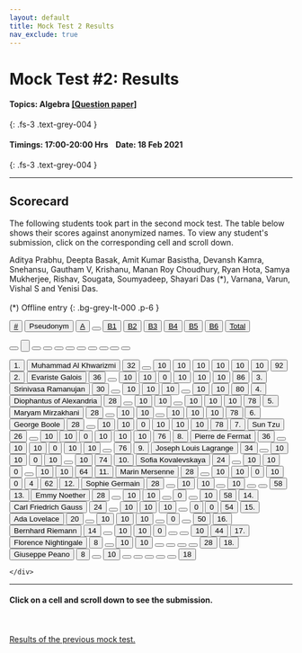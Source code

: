 ```yaml
---
layout: default
title: Mock Test 2 Results
nav_exclude: true
---
```



#  Mock Test #2: Results

#### Topics: Algebra [[Question paper]](/docs/mock_test/002_feb_18_alge)
{: .fs-3 .text-grey-004 }

#### Timings: 17:00-20:00 Hrs &nbsp;&nbsp;  Date: 18 Feb 2021
{: .fs-3 .text-grey-004 }

---



## Scorecard


The following students took part in the second mock test. The table below shows their scores against anonymized names. To view any
student's submission, click on the corresponding cell and scroll down.


Aditya Prabhu, Deepta Basak, Amit Kumar Basistha, Devansh Kamra, Snehansu, Gautham V, Krishanu, Manan Roy Choudhury, Ryan Hota, Samya Mukherjee, Rishav, Sougata, Soumyadeep,
Shayari Das (\*), Varnana, Varun, Vishal S and Yenisi Das.<br><br>
(\*) Offline entry
{: .bg-grey-lt-000 .p-6 }




  <div class="markpalette">
      <div class="markpalette-keys">

<button class="markbutton white"><u>#</u></button>
<input type="button" class="markbutton white" value="Pseudonym"/>
<button class="markbutton white" ><u>A</u></button>
<button class="button white"></button>
<button class="markbutton white" ><u>B1</u></button>
<button class="markbutton white" ><u>B2</u></button>
<button class="markbutton white" ><u>B3</u></button>
<button class="markbutton white" ><u>B4</u></button>
<button class="markbutton white" ><u>B5</u></button>
<button class="markbutton white" ><u>B6</u></button>
<button class="markbutton white" ><u>Total</u></button>

<button class="markbutton white"></button>
<input type="button" class="markbutton white" value=""/>
<button class="markbutton white" ></button>
<button class="button white"></button>
<button class="markbutton white" ></button>
<button class="markbutton white" ></button>
<button class="markbutton white" ></button>
<button class="markbutton white" ></button>
<button class="markbutton white" ></button>
<button class="markbutton white" ></button>
<button class="markbutton white" ></button>



<button class="markbutton rank">1. </button>
<input type="button" class="markbutton white" value="Muhammad Al Khwarizmi"/>
<button class="markbutton blank" onclick = "markdisplay('Muhammad_Al_Khwarizmi/PartA',2)">32</button>
<button class="button white"></button>
<button class="markbutton right" onclick = "markdisplay('Muhammad_Al_Khwarizmi/B1',2)">10</button>
<button class="markbutton right" onclick = "markdisplay('Muhammad_Al_Khwarizmi/B2',2)">10</button>
<button class="markbutton right" onclick = "markdisplay('Muhammad_Al_Khwarizmi/B3',2)">10</button>
<button class="markbutton right" onclick = "markdisplay('Muhammad_Al_Khwarizmi/B4',2)">10</button>
<button class="markbutton right" onclick = "markdisplay('Muhammad_Al_Khwarizmi/B5',2)">10</button>
<button class="markbutton right" onclick = "markdisplay('Muhammad_Al_Khwarizmi/B6',2)">10</button>
<button class="markbutton total">92</button>
<button class="markbutton rank">2. </button>
<input type="button" class="markbutton white" value="Evariste Galois"/>
<button class="markbutton blank" onclick = "markdisplay('Evariste_Galois/PartA',2)">36</button>
<button class="button white"></button>
<button class="markbutton right" onclick = "markdisplay('Evariste_Galois/B1',2)">10</button>
<button class="markbutton right" onclick = "markdisplay('Evariste_Galois/B2',2)">10</button>
<button class="markbutton wrong" onclick = "markdisplay('Evariste_Galois/B3',2)">0</button>
<button class="markbutton right" onclick = "markdisplay('Evariste_Galois/B4',2)">10</button>
<button class="markbutton right" onclick = "markdisplay('Evariste_Galois/B5',2)">10</button>
<button class="markbutton right" onclick = "markdisplay('Evariste_Galois/B6',2)">10</button>
<button class="markbutton total">86</button>
<button class="markbutton rank">3. </button>
<input type="button" class="markbutton white" value="Srinivasa Ramanujan"/>
<button class="markbutton blank" onclick = "markdisplay('Srinivasa_Ramanujan/PartA',2)">30</button>
<button class="button white"></button>
<button class="markbutton right" onclick = "markdisplay('Srinivasa_Ramanujan/B1',2)">10</button>
<button class="markbutton right" onclick = "markdisplay('Srinivasa_Ramanujan/B2',2)">10</button>
<button class="markbutton right" onclick = "markdisplay('Srinivasa_Ramanujan/B3',2)">10</button>
<button class="button blank"></button>
<button class="markbutton right" onclick = "markdisplay('Srinivasa_Ramanujan/B5',2)">10</button>
<button class="markbutton right" onclick = "markdisplay('Srinivasa_Ramanujan/B6',2)">10</button>
<button class="markbutton total">80</button>
<button class="markbutton rank">4. </button>
<input type="button" class="markbutton white" value="Diophantus of Alexandria"/>
<button class="markbutton blank" onclick = "markdisplay('Diophantus_of_Alexandria/PartA',2)">28</button>
<button class="button white"></button>
<button class="markbutton right" onclick = "markdisplay('Diophantus_of_Alexandria/B1',2)">10</button>
<button class="markbutton right" onclick = "markdisplay('Diophantus_of_Alexandria/B2',2)">10</button>
<button class="button blank"></button>
<button class="markbutton right" onclick = "markdisplay('Diophantus_of_Alexandria/B4',2)">10</button>
<button class="markbutton right" onclick = "markdisplay('Diophantus_of_Alexandria/B5',2)">10</button>
<button class="markbutton right" onclick = "markdisplay('Diophantus_of_Alexandria/B6',2)">10</button>
<button class="markbutton total">78</button>
<button class="markbutton rank">5. </button>
<input type="button" class="markbutton white" value="Maryam Mirzakhani"/>
<button class="markbutton blank" onclick = "markdisplay('Maryam_Mirzakhani/PartA',2)">28</button>
<button class="button white"></button>
<button class="markbutton right" onclick = "markdisplay('Maryam_Mirzakhani/B1',2)">10</button>
<button class="markbutton right" onclick = "markdisplay('Maryam_Mirzakhani/B2',2)">10</button>
<button class="button blank"></button>
<button class="markbutton right" onclick = "markdisplay('Maryam_Mirzakhani/B4',2)">10</button>
<button class="markbutton right" onclick = "markdisplay('Maryam_Mirzakhani/B5',2)">10</button>
<button class="markbutton right" onclick = "markdisplay('Maryam_Mirzakhani/B6',2)">10</button>
<button class="markbutton total">78</button>
<button class="markbutton rank">6. </button>
<input type="button" class="markbutton white" value="George Boole"/>
<button class="markbutton blank" onclick = "markdisplay('George_Boole/PartA',2)">28</button>
<button class="button white"></button>
<button class="markbutton right" onclick = "markdisplay('George_Boole/B1',2)">10</button>
<button class="markbutton right" onclick = "markdisplay('George_Boole/B2',2)">10</button>
<button class="markbutton wrong" onclick = "markdisplay('George_Boole/B3',2)">0</button>
<button class="markbutton right" onclick = "markdisplay('George_Boole/B4',2)">10</button>
<button class="markbutton right" onclick = "markdisplay('George_Boole/B5',2)">10</button>
<button class="markbutton right" onclick = "markdisplay('George_Boole/B6',2)">10</button>
<button class="markbutton total">78</button>
<button class="markbutton rank">7. </button>
<input type="button" class="markbutton white" value="Sun Tzu"/>
<button class="markbutton blank" onclick = "markdisplay('Sun_Tzu/PartA',2)">26</button>
<button class="button white"></button>
<button class="markbutton right" onclick = "markdisplay('Sun_Tzu/B1',2)">10</button>
<button class="markbutton right" onclick = "markdisplay('Sun_Tzu/B2',2)">10</button>
<button class="markbutton wrong" onclick = "markdisplay('Sun_Tzu/B3',2)">0</button>
<button class="markbutton right" onclick = "markdisplay('Sun_Tzu/B4',2)">10</button>
<button class="markbutton right" onclick = "markdisplay('Sun_Tzu/B5',2)">10</button>
<button class="markbutton right" onclick = "markdisplay('Sun_Tzu/B6',2)">10</button>
<button class="markbutton total">76</button>
<button class="markbutton rank">8. </button>
<input type="button" class="markbutton white" value="Pierre de Fermat"/>
<button class="markbutton blank" onclick = "markdisplay('Pierre_de_Fermat/PartA',2)">36</button>
<button class="button white"></button>
<button class="markbutton right" onclick = "markdisplay('Pierre_de_Fermat/B1',2)">10</button>
<button class="markbutton right" onclick = "markdisplay('Pierre_de_Fermat/B2',2)">10</button>
<button class="markbutton wrong" onclick = "markdisplay('Pierre_de_Fermat/B3',2)">0</button>
<button class="markbutton right" onclick = "markdisplay('Pierre_de_Fermat/B4',2)">10</button>
<button class="markbutton right" onclick = "markdisplay('Pierre_de_Fermat/B5',2)">10</button>
<button class="button blank"></button>
<button class="markbutton total">76</button>
<button class="markbutton rank">9. </button>
<input type="button" class="markbutton white" value="Joseph Louis Lagrange"/>
<button class="markbutton blank" onclick = "markdisplay('Joseph_Louis_Lagrange/PartA',2)">34</button>
<button class="button white"></button>
<button class="markbutton right" onclick = "markdisplay('Joseph_Louis_Lagrange/B1',2)">10</button>
<button class="markbutton right" onclick = "markdisplay('Joseph_Louis_Lagrange/B2',2)">10</button>
<button class="markbutton wrong" onclick = "markdisplay('Joseph_Louis_Lagrange/B3',2)">0</button>
<button class="markbutton right" onclick = "markdisplay('Joseph_Louis_Lagrange/B4',2)">10</button>
<button class="button blank"></button>
<button class="markbutton right" onclick = "markdisplay('Joseph_Louis_Lagrange/B6',2)">10</button>
<button class="markbutton total">74</button>
<button class="markbutton rank">10. </button>
<input type="button" class="markbutton white" value="Sofia Kovalevskaya"/>
<button class="markbutton blank" onclick = "markdisplay('Sofia_Kovalevskaya/PartA',2)">24</button>
<button class="button white"></button>
<button class="markbutton right" onclick = "markdisplay('Sofia_Kovalevskaya/B1',2)">10</button>
<button class="markbutton right" onclick = "markdisplay('Sofia_Kovalevskaya/B2',2)">10</button>
<button class="markbutton wrong" onclick = "markdisplay('Sofia_Kovalevskaya/B3',2)">0</button>
<button class="button blank"></button>
<button class="markbutton right" onclick = "markdisplay('Sofia_Kovalevskaya/B5',2)">10</button>
<button class="markbutton right" onclick = "markdisplay('Sofia_Kovalevskaya/B6',2)">10</button>
<button class="markbutton total">64</button>
<button class="markbutton rank">11. </button>
<input type="button" class="markbutton white" value="Marin Mersenne"/>
<button class="markbutton blank" onclick = "markdisplay('Marin_Mersenne/PartA',2)">28</button>
<button class="button white"></button>
<button class="markbutton right" onclick = "markdisplay('Marin_Mersenne/B1',2)">10</button>
<button class="markbutton right" onclick = "markdisplay('Marin_Mersenne/B2',2)">10</button>
<button class="markbutton wrong" onclick = "markdisplay('Marin_Mersenne/B3',2)">0</button>
<button class="markbutton right" onclick = "markdisplay('Marin_Mersenne/B4',2)">10</button>
<button class="markbutton wrong" onclick = "markdisplay('Marin_Mersenne/B5',2)">0</button>
<button class="markbutton right" onclick = "markdisplay('Marin_Mersenne/B6',2)">4</button>
<button class="markbutton total">62</button>
<button class="markbutton rank">12. </button>
<input type="button" class="markbutton white" value="Sophie Germain"/>
<button class="markbutton blank" onclick = "markdisplay('Sophie_Germain/PartA',2)">28</button>
<button class="button white"></button>
<button class="markbutton right" onclick = "markdisplay('Sophie_Germain/B1',2)">10</button>
<button class="markbutton right" onclick = "markdisplay('Sophie_Germain/B2',2)">10</button>
<button class="button blank"></button>
<button class="markbutton right" onclick = "markdisplay('Sophie_Germain/B4',2)">10</button>
<button class="button blank"></button>
<button class="button blank"></button>
<button class="markbutton total">58</button>
<button class="markbutton rank">13. </button>
<input type="button" class="markbutton white" value="Emmy Noether"/>
<button class="markbutton blank" onclick = "markdisplay('Emmy_Noether/PartA',2)">28</button>
<button class="button white"></button>
<button class="markbutton right" onclick = "markdisplay('Emmy_Noether/B1',2)">10</button>
<button class="markbutton right" onclick = "markdisplay('Emmy_Noether/B2',2)">10</button>
<button class="button blank"></button>
<button class="markbutton wrong" onclick = "markdisplay('Emmy_Noether/B4',2)">0</button>
<button class="button blank"></button>
<button class="markbutton right" onclick = "markdisplay('Emmy_Noether/B6',2)">10</button>
<button class="markbutton total">58</button>
<button class="markbutton rank">14. </button>
<input type="button" class="markbutton white" value="Carl Friedrich Gauss"/>
<button class="markbutton blank" onclick = "markdisplay('Carl_Friedrich_Gauss/PartA',2)">24</button>
<button class="button white"></button>
<button class="markbutton right" onclick = "markdisplay('Carl_Friedrich_Gauss/B1',2)">10</button>
<button class="markbutton right" onclick = "markdisplay('Carl_Friedrich_Gauss/B2',2)">10</button>
<button class="markbutton right" onclick = "markdisplay('Carl_Friedrich_Gauss/B3',2)">10</button>
<button class="button blank"></button>
<button class="markbutton wrong" onclick = "markdisplay('Carl_Friedrich_Gauss/B5',2)">0</button>
<button class="markbutton wrong" onclick = "markdisplay('Carl_Friedrich_Gauss/B6',2)">0</button>
<button class="markbutton total">54</button>
<button class="markbutton rank">15. </button>
<input type="button" class="markbutton white" value="Ada Lovelace"/>
<button class="markbutton blank" onclick = "markdisplay('Ada_Lovelace/PartA',2)">20</button>
<button class="button white"></button>
<button class="markbutton right" onclick = "markdisplay('Ada_Lovelace/B1',2)">10</button>
<button class="markbutton right" onclick = "markdisplay('Ada_Lovelace/B2',2)">10</button>
<button class="markbutton right" onclick = "markdisplay('Ada_Lovelace/B3',2)">10</button>
<button class="button blank"></button>
<button class="markbutton wrong" onclick = "markdisplay('Ada_Lovelace/B5',2)">0</button>
<button class="button blank"></button>
<button class="markbutton total">50</button>
<button class="markbutton rank">16. </button>
<input type="button" class="markbutton white" value="Bernhard Riemann"/>
<button class="markbutton blank" onclick = "markdisplay('Bernhard_Riemann/PartA',2)">14</button>
<button class="button white"></button>
<button class="markbutton right" onclick = "markdisplay('Bernhard_Riemann/B1',2)">10</button>
<button class="markbutton right" onclick = "markdisplay('Bernhard_Riemann/B2',2)">10</button>
<button class="markbutton wrong" onclick = "markdisplay('Bernhard_Riemann/B3',2)">0</button>
<button class="button blank"></button>
<button class="button blank"></button>
<button class="markbutton right" onclick = "markdisplay('Bernhard_Riemann/B6',2)">10</button>
<button class="markbutton total">44</button>
<button class="markbutton rank">17. </button>
<input type="button" class="markbutton white" value="Florence Nightingale"/>
<button class="markbutton blank" onclick = "markdisplay('Florence_Nightingale/PartA',2)">8</button>
<button class="button white"></button>
<button class="markbutton right" onclick = "markdisplay('Florence_Nightingale/B1',2)">10</button>
<button class="markbutton right" onclick = "markdisplay('Florence_Nightingale/B2',2)">10</button>
<button class="button blank"></button>
<button class="button blank"></button>
<button class="button blank"></button>
<button class="button blank"></button>
<button class="markbutton total">28</button>
<button class="markbutton rank">18. </button>
<input type="button" class="markbutton white" value="Giuseppe Peano"/>
<button class="markbutton blank" onclick = "markdisplay('Giuseppe_Peano/PartA',2)">8</button>
<button class="button white"></button>
<button class="markbutton right" onclick = "markdisplay('Giuseppe_Peano/B1',2)">10</button>
<button class="button blank"></button>
<button class="button blank"></button>
<button class="button blank"></button>
<button class="button blank"></button>
<button class="button blank"></button>
<button class="markbutton total">18</button>




    </div>
</div>


<hr>

<div style="min-height:2px" id="themarktext">
<h4>Click on a cell and scroll down to see the submission.</h4>
</div>


<br>
<br>
<a href="/docs/mock_test/001_feb_7_scorecard">Results of the previous mock test.</a>
<br>



